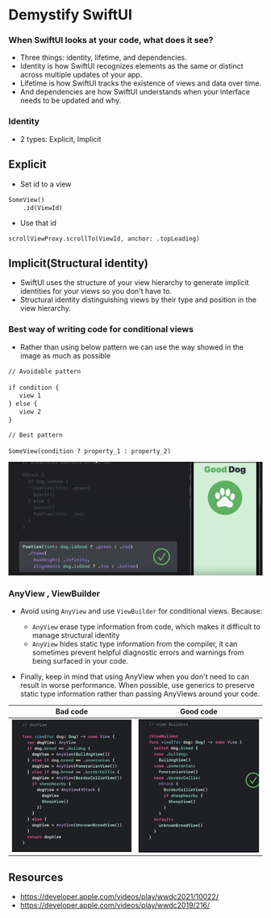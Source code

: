 # Demystify SwiftUI

### When SwiftUI looks at your code, what does it see? 

- Three things: identity, lifetime, and dependencies.
- Identity is how SwiftUI recognizes elements as the same or distinct across multiple updates of your app.
- Lifetime is how SwiftUI tracks the existence of views and data over time.
- And dependencies are how SwiftUI understands when your interface needs to be updated and why.

### Identity
- 2 types: Explicit, Implicit

## Explicit

- Set id to a view
```
SomeView()
    .id(ViewId)
```

- Use that id

```
scrollViewProxy.scrollTo(ViewId, anchor: .topLeading)
```

## Implicit(Structural identity)
- SwiftUI uses the structure of your view hierarchy to generate implicit identities for your views so you don't have to.
- Structural identity distinguishing views by their type and position in the view hierarchy.


### Best way of writing code for conditional views

- Rather than using below pattern we can use the way showed in the image as much as possible

```
// Avoidable pattern

if condition {
   view 1
} else {
   view 2
}
```

```
// Best pattern

SomeView(condition ? property_1 : property_2)
```

<img src="resources/ConditionalViewBestPractice.png" alt="ConditionalViewBestPractice" />


### AnyView , ViewBuilder

- Avoid using `AnyView` and use `ViewBuilder` for conditional views. Because:
    
	- `AnyView` erase type information from code, which makes it difficult to manage structural identity
	- `AnyView` hides static type information from the compiler, it can sometimes prevent helpful diagnostic errors and warnings from being surfaced in your code.

- Finally, keep in mind that using AnyView when you don't need to can result in worse performance. When possible, use generics to preserve static type information rather than passing AnyViews around your code.







| Bad code  | Good code |
| ------------- | ------------- |
| <img src="resources/AnyView.png" alt="AnyView" /> | <img src="resources/ViewBuilder.png" alt="ViewBuilder" />  |


## Resources

- https://developer.apple.com/videos/play/wwdc2021/10022/
- https://developer.apple.com/videos/play/wwdc2019/216/


























